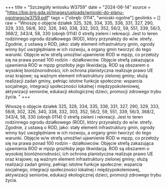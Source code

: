 +++
title = "Szczegóły wniosku W3759"
date = "2024-06-14"
source = "https://bip.brg.gda.pl/images/uploads/wnioski-do-planu-ogolnego/w3759.pdf"
tags = ["obręb: 0114", "wnioski-ogolne"]
geolinks = []
raw = "Wnoszę o objęcie działek 325, 328, 334, 335, 336, 331, 327, 290, 329, 333, 56/8, 302, 326, 340, 338, 332, 303, 352, 56/2, 59, 551, 339, 56/3, 368/2, 343/4, 58, 330 (obręb 0114) 0 strefą zieleni i rekreacji. Jest to teren rodzinnego ogrodu działkowego (ROD), który przynależy do w/w. strefy. Zgodnie, z ustawą o ROD, jako: stały element infrastruktury gmin, ogrody winny być uwzględniane w ich rozwoju, a organy gmin tworzyć do tego warunki. Objęcie w/w strefą umożliwi ujawnienie ROD w mpzp, co przełoży się na prawa ponad 100 rodzin - działkowców. Objęcie strefą zakazująca ujawnienia ROD w mpzp groziłoby jego likwidacją. ROD są obszarem o wysokiej bioróżnorodności, ich ochrona planistyczna realizuje prawo UE oraz krajowe; są ważnym element infrastruktury zielonej gminy; służą realizacji zadań gminy, pełniąc istotne funkcje społeczne: wsparcia socjalnego, integracji społeczności lokalnej i międzypokoleniowej, aktywizacji seniorów, edukacji ekologicznej dzieci, promocji zdrowego trybu życia. "
+++

Wnoszę o objęcie działek 325, 328, 334, 335, 336, 331, 327, 290, 329, 333, 56/8,
302, 326, 340, 338, 332, 303, 352, 56/2, 59, 551, 339, 56/3, 368/2, 343/4, 58, 330 (obręb 0114)
0
strefą zieleni i rekreacji. Jest to teren rodzinnego ogrodu działkowego (ROD), który przynależy do
w/w. strefy. Zgodnie, z ustawą o ROD, jako: stały element infrastruktury gmin, ogrody winny być
uwzględniane w ich rozwoju, a organy gmin tworzyć do tego warunki. Objęcie w/w strefą
umożliwi ujawnienie ROD w mpzp, co przełoży się na prawa ponad 100 rodzin - działkowców.
Objęcie strefą zakazująca ujawnienia ROD w mpzp groziłoby jego likwidacją. ROD są obszarem o
wysokiej bioróżnorodności, ich ochrona planistyczna realizuje prawo UE oraz krajowe; są
ważnym element infrastruktury zielonej gminy; służą realizacji zadań gminy, pełniąc istotne
funkcje społeczne: wsparcia socjalnego, integracji społeczności lokalnej i międzypokoleniowej,
aktywizacji seniorów, edukacji ekologicznej dzieci, promocji zdrowego trybu życia.



